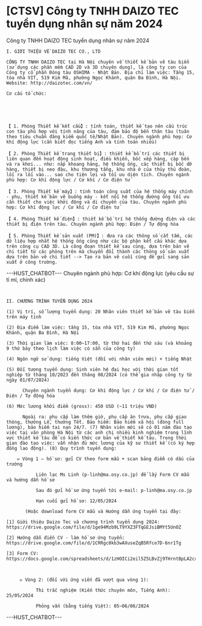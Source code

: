 # [CTSV] Công ty TNHH DAIZO TEC tuyển dụng nhân sự năm 2024

Công ty TNHH DAIZO TEC tuyển dụng nhân sự năm 2024
        
	I. GIỚI THIỆU VỀ DAIZO TEC CO., LTD

	CÔNG TY TNHH DAIZO TEC tại Hà Nội chuyên về thiết kế bản vẽ tàu biển (sử dụng các phần mềm CAD 2D và 3D chuyên dụng), là công ty con của Công ty cổ phần Đóng tàu OSHIMA - Nhật Bản. Địa chỉ làm việc: Tầng 15, tòa nhà VIT, 519 Kim Mã, phường Ngọc Khánh, quận Ba Đình, Hà Nội. Website: http://daizotec.com/vn/

	Cơ cấu tổ chức: 

	          

	     

	【 1. Phòng Thiết kế kết cấu】: tính toán, thiết kế tạo nên cấu trúc con tàu phù hợp với tính năng của tàu, đảm bảo độ bền thân tàu (tuân theo tiêu chuẩn đăng kiểm quốc tế/Nhật Bản). Chuyên ngành phù hợp: Cơ khí động lực (cần biết đọc tiếng Anh và tính toán nhiều)

	【 2. Phòng Thiết kế trang thiết bị】: thiết kế bố trí các thiết bị liên quan đến hoạt động sinh hoạt, điều khiển, bốc xếp hàng, cập bến và ra khơi... như: nắp khoang hàng, hệ thống ống, các thiết bị bốc dỡ hàng, thiết bị neo đậu, khu thượng tầng, khu nhà ở của thủy thủ đoàn, lối ra lối vào... sao cho tiện lợi và tối ưu diện tích. Chuyên ngành phù hợp: Cơ khí động lực / Cơ khí / Cơ điện tử

	【 3. Phòng Thiết kế máy】: tính toán công suất của hệ thống máy chính - phụ, thiết kế bản vẽ buồng máy - kết nối hệ thống đường ống tối ưu cần thiết cho việc khởi động và di chuyển của tàu. Chuyên ngành phù hợp: Cơ khí động lực / Cơ khí / Cơ điện tử

	【 4. Phòng Thiết kế điện】: thiết kế bố trí hệ thống đường điện và các thiết bị điện trên tàu. Chuyên ngành phù hợp: Điện / Tự động hóa

	【 5. Phòng Thiết kế sản xuất (PM)】: đưa ra các thông số cắt tấm, các dữ liệu hợp nhất hệ thống ống cũng như các bộ phận kết cấu khác dựa trên công cụ CAD 3D. Là công đoạn thiết kế sau cùng, dựa trên bản vẽ chi tiết từ các phòng trên mà chuyển đổi thành các thông số sản xuất dựa trên bản vẽ chi tiết --> Tạo ra bản vẽ cuối cùng để gửi sang sản xuất ở công trường. 
 ---HUST_CHATBOT---
Chuyên ngành phù hợp: Cơ khí động lực (yêu cầu sự tỉ mỉ, chính xác)

	 

	II. CHƯƠNG TRÌNH TUYỂN DỤNG 2024

	(1) Vị trí, số lượng tuyển dụng: 20 Nhân viên thiết kế bản vẽ tàu biển trên máy tính

	(2) Địa điểm làm việc: tầng 15, tòa nhà VIT, 519 Kim Mã, phường Ngọc Khánh, quận Ba Đình, Hà Nội

	(3) Thời gian làm việc: 8:00~17:00, từ thứ hai đến thứ sáu (và khoảng 9 thứ bảy theo lịch làm việc có sẵn của công ty)

	(4) Ngôn ngữ sử dụng: tiếng Việt (đối với nhân viên mới) + tiếng Nhật

	(5) Đối tượng tuyển dụng: Sinh viên hệ đại học với thời gian tốt nghiệp từ tháng 10/2023 đến tháng 08/2024 (có thể gia nhập công ty từ ngày 01/07/2024)

	      Chuyên ngành tuyển dụng: Cơ khí động lực / Cơ khí / Cơ điện tử / Điện / Tự động hóa

	(6) Mức lương khởi điểm (gross): 450 USD (~11 triệu VND)

	      Ngoài ra: phụ cấp làm thêm giờ, phụ cấp ăn trưa, phụ cấp giao thông, thưởng Lễ, thưởng Tết. Bảo hiểm: Bảo hiểm xã hội (đóng full lương), bảo hiểm tai nạn 24/7. (7) Nhân viên mới sẽ có 01 năm đào tạo việc tại văn phòng Hà Nội từ các anh chị nhiều kinh nghiệm trong lĩnh vực thiết kế tàu để có kiến thức cơ bản về thiết kế tàu. Trong thời gian đào tạo việc: vẫn nhận đủ mức lương của kỹ sư thiết kế (có ký hợp đồng lao động). (8) Quy trình tuyển dụng:

	    ⪧ Vòng 1 – hồ sơ: gửi CV theo form mẫu + scan bảng điểm có dấu của trường

	           Liên lạc Ms Linh (p-linh@ma.osy.co.jp) để lấy Form CV mẫu và hướng dẫn hồ sơ

	           Sau đó gửi hồ sơ ứng tuyển tới e-mail: p-linh@ma.osy.co.jp

	           Hạn cuối gửi hồ sơ: 12/05/2024

	       (Hoặc download form CV mẫu và Hướng dẫn ứng tuyển tại đây:

	[1] Giới thiệu Daizo Tec và chương trình tuyển dụng 2024: https://drive.google.com/file/d/1ge94Mzb9LT9YXZ3FTqGEJsiBMYt5UnOZ

	[2] Hướng dẫn điền CV - làm hồ sơ ứng tuyển: https://drive.google.com/file/d/1CRRgc0kb3wAXuseZqB5Rfce7D-6nr1Tg

	[3] Form CV: https://docs.google.com/spreadsheets/d/1zHOICi2eil5Z5LBvZj9THrntBpLA2cxh

	 

	     ⪧ Vòng 2: (đối với ứng viến đã vượt qua vòng 1):

	           Thi trắc nghiệm (Kiến thức chuyên môn, Tiếng Anh): 25/05/2024

	           Phỏng vấn (bằng tiếng Việt): 05~06/06/2024 
 ---HUST_CHATBOT---